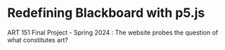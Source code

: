 # Redefining Blackboard with p5.js
ART 151 Final Project - Spring 2024 : The website probes the question of what constitutes art? 
